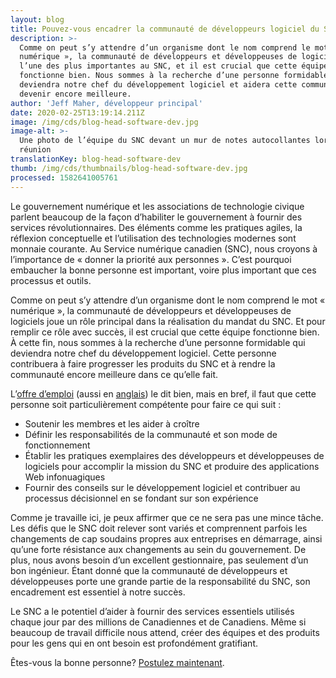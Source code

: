 ```yaml
---
layout: blog
title: Pouvez-vous encadrer la communauté de développeurs logiciel du SNC?
description: >-
  Comme on peut s’y attendre d’un organisme dont le nom comprend le mot «
  numérique », la communauté de développeurs et développeuses de logiciels est
  l’une des plus importantes au SNC, et il est crucial que cette équipe
  fonctionne bien. Nous sommes à la recherche d’une personne formidable qui
  deviendra notre chef du développement logiciel et aidera cette communauté à
  devenir encore meilleure.
author: 'Jeff Maher, développeur principal'
date: 2020-02-25T13:19:14.211Z
image: /img/cds/blog-head-software-dev.jpg
image-alt: >-
  Une photo de l’équipe du SNC devant un mur de notes autocollantes lors d’une
  réunion
translationKey: blog-head-software-dev
thumb: /img/cds/thumbnails/blog-head-software-dev.jpg
processed: 1582641005761
---
```

Le gouvernement numérique et les associations de technologie civique parlent beaucoup de la façon d’habiliter le gouvernement à fournir des services révolutionnaires. Des éléments comme les pratiques agiles, la réflexion conceptuelle et l’utilisation des technologies modernes sont monnaie courante. Au Service numérique canadien (SNC), nous croyons à l’importance de « donner la priorité aux personnes ». C’est pourquoi embaucher la bonne personne est important, voire plus important que ces processus et outils.

Comme on peut s’y attendre d’un organisme dont le nom comprend le mot « numérique », la communauté de développeurs et développeuses de logiciels joue un rôle principal dans la réalisation du mandat du SNC. Et pour remplir ce rôle avec succès, il est crucial que cette équipe fonctionne bien. À cette fin, nous sommes à la recherche d’une personne formidable qui deviendra notre chef du développement logiciel. Cette personne contribuera à faire progresser les produits du SNC et à rendre la communauté encore meilleure dans ce qu’elle fait.

L’[offre d’emploi](https://numerique.canada.ca/join-our-team/positions/chef-du-développement-logiciel/) (aussi en [anglais](https://digital.canada.ca/join-our-team/positions/head-of-software-development/)) le dit bien, mais en bref, il faut que cette personne soit particulièrement compétente pour faire ce qui suit :

* Soutenir les membres et les aider à croître
* Définir les responsabilités de la communauté et son mode de fonctionnement
* Établir les pratiques exemplaires des développeurs et développeuses de logiciels pour accomplir la mission du SNC et produire des applications Web infonuagiques
* Fournir des conseils sur le développement logiciel et contribuer au processus décisionnel en se fondant sur son expérience

Comme je travaille ici, je peux affirmer que ce ne sera pas une mince tâche. Les défis que le SNC doit relever sont variés et comprennent parfois les changements de cap soudains propres aux entreprises en démarrage, ainsi qu’une forte résistance aux changements au sein du gouvernement. De plus, nous avons besoin d’un excellent gestionnaire, pas seulement d’un bon ingénieur. Étant donné que la communauté de développeurs et développeuses porte une grande partie de la responsabilité du SNC, son encadrement est essentiel à notre succès.  

Le SNC a le potentiel d’aider à fournir des services essentiels utilisés chaque jour par des millions de Canadiennes et de Canadiens. Même si beaucoup de travail difficile nous attend, créer des équipes et des produits pour les gens qui en ont besoin est profondément gratifiant.

Êtes-vous la bonne personne? [Postulez maintenant](https://numerique.canada.ca/join-our-team/positions/chef-du-d%C3%A9veloppement-logiciel/).

